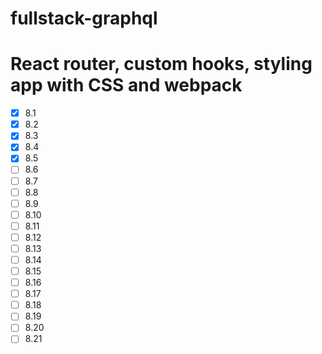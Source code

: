# fullstack-graphql

# React router, custom hooks, styling app with CSS and webpack

- [x] 8.1
- [x] 8.2
- [x] 8.3
- [x] 8.4
- [x] 8.5
- [ ] 8.6
- [ ] 8.7
- [ ] 8.8
- [ ] 8.9
- [ ] 8.10
- [ ] 8.11
- [ ] 8.12
- [ ] 8.13
- [ ] 8.14
- [ ] 8.15
- [ ] 8.16
- [ ] 8.17
- [ ] 8.18
- [ ] 8.19
- [ ] 8.20
- [ ] 8.21